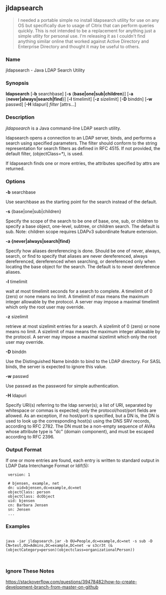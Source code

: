 ## jldapsearch

> I needed a portable simple no install ldapsearch utility for use on any OS but specifically due to usage of Citrix that can perform queries quickly.  This is not intended to be a replacement for anything just a simple utlity for personal use.  I'm releasing it as I couldn't find anything similar online that worked against Active Directory and Enterprise Directory and thought it may be useful to others.

### Name ###
jldapsearch - Java LDAP Search Utility

### Synopsis ###
**ldapsearch** \[**-b** searchbase] \[**-s** {**base|one|sub|children**}] \[**-a** {**never|always|search|find**}] \[**-l** timelimit] \[**-z** sizelimit] \[**-D** binddn] \[**-w** passwd] \[**-H** ldapuri] *filter* [attrs...]


### Description ###
*jldapsearch* is a Java command-line LDAP search utility.

ldapsearch opens a connection to an LDAP server, binds, and performs a search using specified parameters. The filter should conform to the string representation for search filters as defined in RFC 4515. If not provided, the default filter, (objectClass=*), is used.

If ldapsearch finds one or more entries, the attributes specified by attrs are returned.

### Options ###

**-b** searchbase

Use searchbase as the starting point for the search instead of the default.

**-s** {base|one|sub|children}

Specify the scope of the search to be one of base, one, sub, or children to specify a base object, one-level, subtree, or children search. The default is sub. Note: children scope requires LDAPv3 subordinate feature extension.

**-a {never|always|search|find}**

Specify how aliases dereferencing is done. Should be one of never, always, search, or find to specify that aliases are never dereferenced, always dereferenced, dereferenced when searching, or dereferenced only when locating the base object for the search. The default is to never dereference aliases.

**-l** timelimit

wait at most timelimit seconds for a search to complete. A timelimit of 0 (zero) or none means no limit. A timelimit of max means the maximum integer allowable by the protocol. A server may impose a maximal timelimit which only the root user may override.

**-z** sizelimit

retrieve at most sizelimit entries for a search. A sizelimit of 0 (zero) or none means no limit. A sizelimit of max means the maximum integer allowable by the protocol. A server may impose a maximal sizelimit which only the root user may override.

**-D** binddn

Use the Distinguished Name binddn to bind to the LDAP directory. For SASL binds, the server is expected to ignore this value.

**-w** passwd

Use passwd as the password for simple authentication.

**-H** ldapuri

Specify URI(s) referring to the ldap server(s); a list of URI, separated by whitespace or commas is expected; only the protocol/host/port fields are allowed. As an exception, if no host/port is specified, but a DN is, the DN is used to look up the corresponding host(s) using the DNS SRV records, according to RFC 2782. The DN must be a non-empty sequence of AVAs whose attribute type is "dc" (domain component), and must be escaped according to RFC 2396.

### Output Format ###

If one or more entries are found, each entry is written to standard output in LDAP Data Interchange Format or ldif(5):

```
 version: 1

 # bjensen, example, net
 dn: uid=bjensen,dc=example,dc=net
 objectClass: person
 objectClass: dcObject
 uid: bjensen
 cn: Barbara Jensen
 sn: Jensen
 ...
```

### Examples ###

```

java -jar jldapsearch.jar -b OU=People,dc=example,dc=net -s sub -D CN=test,OU=Admins,DC=example,DC=net -w s3cr3t (&(objectCategory=person)(objectclass=organizationalPerson))



```


### Ignore These Notes

https://stackoverflow.com/questions/39478482/how-to-create-development-branch-from-master-on-github

